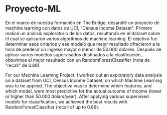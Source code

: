 # Proyecto-ML

En el marco de nuestra formación en The Bridge, desarollé un proyecto de machine learning con datos de UCI, "Census Income Dataset". Primero realicé un análisis exploratorio de los datos, resultando en el dataset sobre el cual se aplicaron varios algoritmos de machine learning. El objetivo fue determinar esos criterios y ese  modelo que mejor resultado ofrecieron a la hora de predecir un ingreso mayor o menor de 50.000 dólares. Después de aplicar varios modelos supervisados destinados a la clasificación, obtuvimos el mejor resultado con un RandomForestClassifier (nota de "recall" de 0.89).

For our Machine Learning Project, I worked out an exploratory data analysis on a dataset from UCI, Census Income Dataset, on which Machine Learning was to be applied. The objective was to determine which features, and which model, were most predictive for the actual outcome of income (lower or higher than 50.000 dolars/year). After applying various supervised models for classification, we achieved the best results with RandomForestClassifier (recall of up to 0.89).
